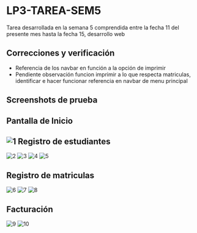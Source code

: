 # LP3-TAREA-SEM5
Tarea desarrollada en la semana 5 comprendida entre la fecha 11 del presente mes hasta la fecha 15, desarrollo web 
## Correcciones y verificación
- Referencia de los navbar en función a la opción de imprimir
- Pendiente observación funcion imprimir a lo que respecta matriculas, identificar e hacer funcionar referencia en navbar de menu principal
## Screenshots de prueba
Pantalla de Inicio
------------------------------------------------------------------------------------
![1](https://github.com/user-attachments/assets/7728b09e-1da2-4fa1-b5c9-9239455f1361)
Registro de estudiantes
------------------------------------------------------------------------------------
![2](https://github.com/user-attachments/assets/88d74251-1618-4861-8d6c-e92c2e6a009f)
![3](https://github.com/user-attachments/assets/ef05da66-89b2-4906-9df8-9d990aee8144)
![4](https://github.com/user-attachments/assets/9631fb63-fa17-4e8a-8e24-8fe3d73b1d9a)
![5](https://github.com/user-attachments/assets/7324abfa-f93e-4910-befc-3efe25ca81b1)

Registro de matriculas
------------------------------------------------------------------------------------
![6](https://github.com/user-attachments/assets/1ac83ed6-16a6-49d6-b73a-dfc35f0fed49)
![7](https://github.com/user-attachments/assets/92325ba5-b899-4cd9-8e7b-130c40e5dc07)
![8](https://github.com/user-attachments/assets/3a85612c-0df5-4dae-8a13-d336fc3ebb8e)

Facturación
------------------------------------------------------------------------------------
![9](https://github.com/user-attachments/assets/214c553a-b72b-4b52-b329-06b2f3ddcd1a)
![10](https://github.com/user-attachments/assets/9408e947-3399-400b-b952-2dc8f56e9b9a)
